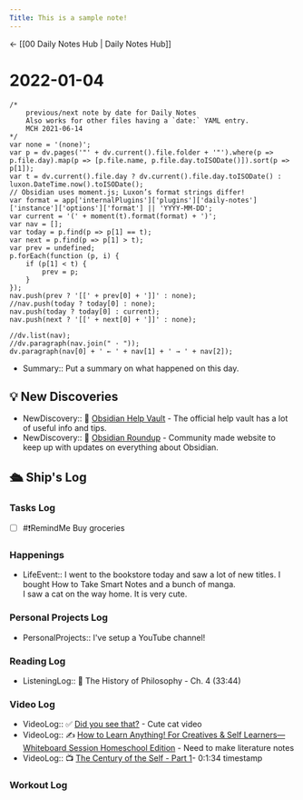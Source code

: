 ```yaml
---
Title: This is a sample note!
---
```


<- [[00 Daily Notes Hub | Daily Notes Hub]]

# 2022-01-04
```dataviewjs
/*
    previous/next note by date for Daily Notes
    Also works for other files having a `date:` YAML entry.
    MCH 2021-06-14
*/
var none = '(none)';
var p = dv.pages('"' + dv.current().file.folder + '"').where(p => p.file.day).map(p => [p.file.name, p.file.day.toISODate()]).sort(p => p[1]);
var t = dv.current().file.day ? dv.current().file.day.toISODate() : luxon.DateTime.now().toISODate();
// Obsidian uses moment.js; Luxon’s format strings differ!
var format = app['internalPlugins']['plugins']['daily-notes']['instance']['options']['format'] || 'YYYY-MM-DD';
var current = '(' + moment(t).format(format) + ')';
var nav = [];
var today = p.find(p => p[1] == t);
var next = p.find(p => p[1] > t);
var prev = undefined;
p.forEach(function (p, i) {
    if (p[1] < t) {
        prev = p;
    }
});
nav.push(prev ? '[[' + prev[0] + ']]' : none);
//nav.push(today ? today[0] : none);
nav.push(today ? today[0] : current);
nav.push(next ? '[[' + next[0] + ']]' : none);

//dv.list(nav);
//dv.paragraph(nav.join(" · "));
dv.paragraph(nav[0] + ' ← ' + nav[1] + ' → ' + nav[2]);
```
- Summary:: Put a summary on what happened on this day.

## 💡 New Discoveries
- NewDiscovery:: 🗿 [Obsidian Help Vault](https://help.obsidian.md/Obsidian/Index) - The official help vault has a lot of useful info and tips.
- NewDiscovery:: 🗿 [Obsidian Roundup](https://obsidianroundup.org/) - Community made website to keep up with updates on everything about Obsidian.


## 🛳️ Ship's Log
### Tasks Log
- [ ] #❗RemindMe Buy groceries


### Happenings
- LifeEvent:: I went to the bookstore today and saw a lot of new titles. I bought How to Take Smart Notes and a bunch of manga. <br> I saw a cat on the way home. It is very cute.


### Personal Projects Log
- PersonalProjects:: I've setup a YouTube channel!


### Reading Log
- ListeningLog:: 📖 The History of Philosophy - Ch. 4 (33:44)

### Video Log
- VideoLog:: ✅ [Did you see that?](https://youtu.be/LmTTEvslPAI) - Cute cat video
- VideoLog:: ✍️ [How to Learn Anything! For Creatives & Self Learners—Whiteboard Session Homeschool Edition](https://youtu.be/ujxvy5NjeRQ) - Need to make literature notes 
- VideoLog:: 📺 [The Century of the Self - Part 1](https://youtu.be/DnPmg0R1M04)- 0:1:34 timestamp


### Workout Log